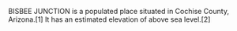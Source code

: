 BISBEE JUNCTION is a populated place situated in Cochise County, Arizona.[1] It has an estimated elevation of above sea level.[2]
